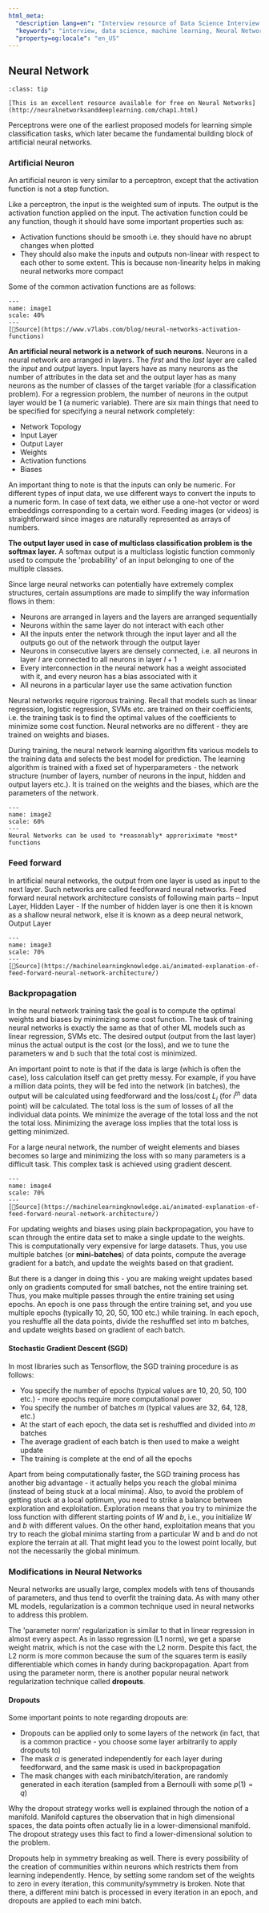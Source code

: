 ```yaml
---
html_meta:
  "description lang=en": "Interview resource of Data Science Interview focusing on Regression."
  "keywords": "interview, data science, machine learning, Neural Network, basics"
  "property=og:locale": "en_US"
---
```



## Neural Network

```{admonition} 📖 Resource
:class: tip

[This is an excellent resource available for free on Neural Networks](http://neuralnetworksanddeeplearning.com/chap1.html)
```

Perceptrons were one of the earliest proposed models for learning simple classification tasks, which later became the fundamental building block of artificial neural networks.

### Artificial Neuron

An artificial neuron is very similar to a perceptron, except that the activation function is not a step function.

Like a perceptron, the input is the weighted sum of inputs. The output is the activation function applied on the input. The activation function could be any function, though it should have some important properties such as:

- Activation functions should be smooth i.e. they should have no abrupt changes when plotted
- They should also make the inputs and outputs non-linear with respect to each other to some extent. This is because non-linearity helps in making neural networks more compact

Some of the common activation functions are as follows:

```{figure} ../images/NN/image1.PNG
---
name: image1
scale: 40%
---
[📖Source](https://www.v7labs.com/blog/neural-networks-activation-functions) 
```

**An artificial neural network is a network of such neurons.** Neurons in a neural network are arranged in layers. The *first* and the *last* layer are called the *input* and *output* layers. Input layers have as many neurons as the number of attributes in the data set and the output layer has as many neurons as the number of classes of the target variable (for a classification problem). For a regression problem, the number of neurons in the output layer would be 1 (a numeric variable).
There are six main things that need to be specified for specifying a neural network completely:
- Network Topology
- Input Layer
- Output Layer
- Weights
- Activation functions
- Biases

An important thing to note is that the inputs can only be numeric. For different types of input data, we use different ways to convert the inputs to a numeric form. In case of text data, we either use a one-hot vector or word embeddings corresponding to a certain word. Feeding images (or videos) is straightforward since images are naturally represented as arrays of numbers.

**The output layer used in case of multiclass classification problem is the softmax layer.** A softmax output is a multiclass logistic function commonly used to compute the 'probability' of an input belonging to one of the multiple classes.


Since large neural networks can potentially have extremely complex structures, certain assumptions are made to simplify the way information flows in them:
- Neurons are arranged in layers and the layers are arranged sequentially
- Neurons within the same layer do not interact with each other
- All the inputs enter the network through the input layer and all the outputs go out of the network through the output layer
- Neurons in consecutive layers are densely connected, i.e. all neurons in layer $l$ are connected to all neurons in layer $l+1$
- Every interconnection in the neural network has a weight associated with it, and every neuron has a bias associated with it
- All neurons in a particular layer use the same activation function

Neural networks require rigorous training. Recall that models such as linear regression, logistic regression, SVMs etc. are trained on their coefficients, i.e. the training task is to find the optimal values of the coefficients to minimize some cost function. Neural networks are no different - they are trained on weights and biases.

During training, the neural network learning algorithm fits various models to the training data and selects the best model for prediction. The learning algorithm is trained with a fixed set of hyperparameters - the network structure (number of layers, number of neurons in the input, hidden and output layers etc.). It is trained on the weights and the biases, which are the parameters of the network.


```{figure} ../images/NN/image2.gif
---
name: image2
scale: 60%
---
Neural Networks can be used to *reasonably* approriximate *most* functions
```

### Feed forward

In artificial neural networks, the output from one layer is used as input to the next layer. Such networks are called feedforward neural networks.
Feed forward neural network architecture consists of following main parts – Input Layer, Hidden Layer - If the number of hidden layer is one then it is known as a shallow neural network, else it is known as a deep neural network, Output Layer

```{figure} ../images/NN/image3.gif
---
name: image3
scale: 70%
---
[📖Source](https://machinelearningknowledge.ai/animated-explanation-of-feed-forward-neural-network-architecture/)
```

### Backpropagation

In the neural network training task the goal is to compute the optimal weights and biases by minimizing some cost function. The task of training neural networks is exactly the same as that of other ML models such as linear regression, SVMs etc. The desired output (output from the last layer) minus the actual output is the cost (or the loss), and we to tune the parameters w and b such that the total cost is minimized.

An important point to note is that if the data is large (which is often the case), loss calculation itself can get pretty messy. For example, if you have a million data points, they will be fed into the network (in batches), the output will be calculated using feedforward and the loss/cost $L_i$ (for $i^{th}$ data point) will be calculated. The total loss is the sum of losses of all the individual data points. We minimize the average of the total loss and the not the total loss. Minimizing the average loss implies that the total loss is getting minimized.

For a large neural network, the number of weight elements and biases becomes so large and minimizing the loss with so many parameters is a difficult task. This complex task is achieved using gradient descent.

```{figure} ../images/NN/image4.gif
---
name: image4
scale: 70%
---
[📖Source](https://machinelearningknowledge.ai/animated-explanation-of-feed-forward-neural-network-architecture/)
```

For updating weights and biases using plain backpropagation, you have to scan through the entire data set to make a single update to the weights. This is computationally very expensive for large datasets. Thus, you use multiple batches (or **mini-batches**) of data points, compute the average gradient for a batch, and update the weights based on that gradient.

But there is a danger in doing this - you are making weight updates based only on gradients computed for small batches, not the entire training set. Thus, you make multiple passes through the entire training set using epochs. An epoch is one pass through the entire training set, and you use multiple epochs (typically 10, 20, 50, 100 etc.) while training. In each epoch, you reshuffle all the data points, divide the reshuffled set into m batches, and update weights based on gradient of each batch.

#### Stochastic Gradient Descent (SGD)

In most libraries such as Tensorflow, the SGD training procedure is as follows:
- You specify the number of epochs (typical values are 10, 20, 50, 100 etc.) - more epochs require more computational power
- You specify the number of batches $m$ (typical values are 32, 64, 128, etc.)
- At the start of each epoch, the data set is reshuffled and divided into $m$ batches
- The average gradient of each batch is then used to make a weight update
- The training is complete at the end of all the epochs

Apart from being computationally faster, the SGD training process has another big advantage - it actually helps you reach the global minima (instead of being stuck at a local minima). Also, to avoid the problem of getting stuck at a local optimum, you need to strike a balance between exploration and exploitation.
Exploration means that you try to minimize the loss function with different starting points of $W$ and $b$, i.e., you initialize $W$ and $b$ with different values. On the other hand, exploitation means that you try to reach the global minima starting from a particular W and b and do not explore the terrain at all. That might lead you to the lowest point locally, but not the necessarily the global minimum.

### Modifications in Neural Networks

Neural networks are usually large, complex models with tens of thousands of parameters, and thus tend to overfit the training data. As with many other ML models, regularization is a common technique used in neural networks to address this problem.

The 'parameter norm' regularization is similar to that in linear regression in almost every aspect. As in lasso regression (L1 norm), we get a sparse weight matrix, which is not the case with the L2 norm. Despite this fact, the L2 norm is more common because the sum of the squares term is easily differentiable which comes in handy during backpropagation.
Apart from using the parameter norm, there is another popular neural network regularization technique called **dropouts**.

#### Dropouts

Some important points to note regarding dropouts are:
- Dropouts can be applied only to some layers of the network (in fact, that is a common practice - you choose some layer arbitrarily to apply dropouts to)
- The mask $\alpha$ is generated independently for each layer during feedforward, and the same mask is used in backpropagation
- The mask changes with each minibatch/iteration, are randomly generated in each iteration (sampled from a Bernoulli with some $p(1)=q$)

Why the dropout strategy works well is explained through the notion of a manifold. Manifold captures the observation that in high dimensional spaces, the data points often actually lie in a lower-dimensional manifold. The dropout strategy uses this fact to find a lower-dimensional solution to the problem.

Dropouts help in symmetry breaking as well. There is every possibility of the creation of communities within neurons which restricts them from learning independently. Hence, by setting some random set of the weights to zero in every iteration, this community/symmetry is broken. Note that there, a different mini batch is processed in every iteration in an epoch, and dropouts are applied to each mini batch.

